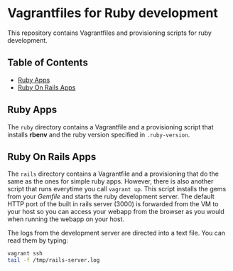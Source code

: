 Vagrantfiles for Ruby development
==================================

This repository contains Vagrantfiles and provisioning scripts for ruby development.

Table of Contents
------------------
* [Ruby Apps](#ruby-apps)
* [Ruby On Rails Apps](#ruby-on-rails-apps)

Ruby Apps
----------
The `ruby` directory contains a Vagrantfile and a provisioning script that installs **rbenv** and the ruby version specified in `.ruby-version`.

Ruby On Rails Apps
-------------------
The `rails` directory contains a Vagrantfile and a provisioning that do the same as the ones for simple ruby apps.
However, there is also another script that runs everytime you call `vagrant up`. This script installs the gems from your *Gemfile* and starts the ruby development server.
The default HTTP port of the built in rails server (3000) is forwarded from the VM to your host so you can access your webapp from the browser as you would when running the webapp on your host.

The logs from the development server are directed into a text file. You can read them by typing:

```bash
vagrant ssh
tail -f /tmp/rails-server.log
```
